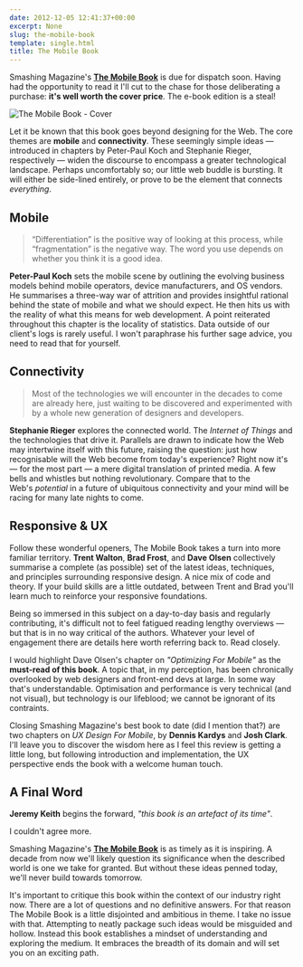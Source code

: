 ```yaml
---
date: 2012-12-05 12:41:37+00:00
excerpt: None
slug: the-mobile-book
template: single.html
title: The Mobile Book
---
```


Smashing Magazine's **[The Mobile Book](https://shop.smashingmagazine.com/the-mobile-book.html)** is due for dispatch soon. Having had the opportunity to read it I'll cut to the chase for those deliberating a purchase: **it's well worth the cover price**. The e-book edition is a steal!

![The Mobile Book - Cover](/images/blog/2012/The_Cover.png)

Let it be known that this book goes beyond designing for the Web. The core themes are **mobile** and **connectivity**. These seemingly simple ideas — introduced in chapters by Peter-Paul Koch and Stephanie Rieger, respectively — widen the discourse to encompass a greater technological landscape. Perhaps uncomfortably so; our little web buddle is bursting. It will either be side-lined entirely, or prove to be the element that connects _everything_.

## Mobile

> “Differentiation” is the positive way of looking at this process, while “fragmentation” is the negative way. The word you use depends on whether you think it is a good idea.

**Peter-Paul Koch** sets the mobile scene by outlining the evolving business models behind mobile operators, device manufacturers, and OS vendors. He summarises a three-way war of attrition and provides insightful rational behind the state of mobile and what we should expect. He then hits us with the reality of what this means for web development. A point reiterated throughout this chapter is the locality of statistics. Data outside of our client's logs is rarely useful. I won't paraphrase his further sage advice, you need to read that for yourself.

## Connectivity

> Most of the technologies we will encounter in the decades to come are already here, just waiting to be discovered and experimented with by a whole new generation of designers and developers.

**Stephanie Rieger** explores the connected world. The _Internet of Things_ and the technologies that drive it. Parallels are drawn to indicate how the Web may intertwine itself with this future, raising the question: just how recognisable will the Web become from today's experience? Right now it's — for the most part — a mere digital translation of printed media. A few bells and whistles but nothing revolutionary. Compare that to the Web's _potential_ in a future of ubiquitous connectivity and your mind will be racing for many late nights to come.

## Responsive & UX

Follow these wonderful openers, The Mobile Book takes a turn into more familiar territory. **Trent Walton**, **Brad Frost**, and **Dave Olsen** collectively summarise a complete (as possible) set of the latest ideas, techniques, and principles surrounding responsive design. A nice mix of code and theory. If your build skills are a little outdated, between Trent and Brad you'll learn much to reinforce your responsive foundations.

Being so immersed in this subject on a day-to-day basis and regularly contributing, it's difficult not to feel fatigued reading lengthy overviews — but that is in no way critical of the authors. Whatever your level of engagement there are details here worth referring back to. Read closely.

I would highlight Dave Olsen's chapter on _"Optimizing For Mobile"_ as the **must-read of this book**. A topic that, in my perception, has been chronically overlooked by web designers and front-end devs at large. In some way that's understandable. Optimisation and performance is very technical (and not visual), but technology is our lifeblood; we cannot be ignorant of its contraints.

Closing Smashing Magazine's best book to date (did I mention that?) are two chapters on _UX Design For Mobile_, by **Dennis Kardys** and **Josh Clark**. I'll leave you to discover the wisdom here as I feel this review is getting a little long, but following introduction and implementation, the UX perspective ends the book with a welcome human touch.

## A Final Word

**Jeremy Keith** begins the forward, _"this book is an artefact of its time"_.

I couldn't agree more.

Smashing Magazine's **[The Mobile Book](https://shop.smashingmagazine.com/the-mobile-book.html)** is as timely as it is inspiring. A decade from now we'll likely question its significance when the described world is one we take for granted. But without these ideas penned today, we'll never build towards tomorrow.

It's important to critique this book within the context of our industry right now. There are a lot of questions and no definitive answers. For that reason The Mobile Book is a little disjointed and ambitious in theme. I take no issue with that. Attempting to neatly package such ideas would be misguided and hollow. Instead this book establishes a mindset of understanding and exploring the medium. It embraces the breadth of its domain and will set you on an exciting path.
